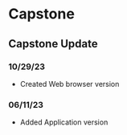 # Capstone

## Capstone Update

### 10/29/23
- Created Web browser version

### 06/11/23
- Added Application version 